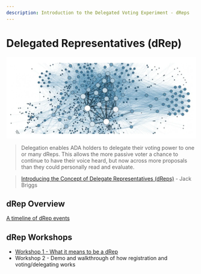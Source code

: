 ```yaml
---
description: Introduction to the Delegated Voting Experiment - dReps
---
```


# Delegated Representatives (dRep)

![](<../../.gitbook/assets/Screenshot 2022-05-28 083630.png>)

> Delegation enables ADA holders to delegate their voting power to one or many dReps. This allows the more passive voter a chance to continue to have their voice heard, but now across more proposals than they could personally read and evaluate.

> [Introducing the Concept of Delegate Representatives (dReps)](https://iohk.io/en/blog/posts/2022/04/11/introducing-the-concept-of-delegate-representatives-dreps/) - Jack Briggs

## dRep Overview

[A timeline of dRep events](https://quality-assurance-dao.gitbook.io/community-governance-oversight/governance-processes/delegated-voting-drep/drep-timeline)

## dRep Workshops

* [Workshop 1 - What it means to be a dRep](https://quality-assurance-dao.gitbook.io/community-governance-oversight/governance-processes/delegated-voting-drep/workshop-1)
* Workshop 2 - Demo and walkthrough of how registration and voting/delegating works
